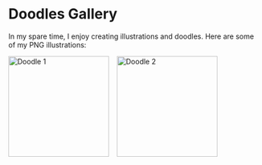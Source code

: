 # Doodles Gallery

In my spare time, I enjoy creating illustrations and doodles. Here are some of my PNG illustrations:

<div style="display: flex; flex-wrap: wrap; gap: 16px;">
  <img src="/images/illustrations/HobbitDoor.png" alt="Doodle 1" width="200"/>
  <img src="/images/illustrations/Landscape.png" alt="Doodle 2" width="200"/>
  <!-- Add more images as needed -->
</div>